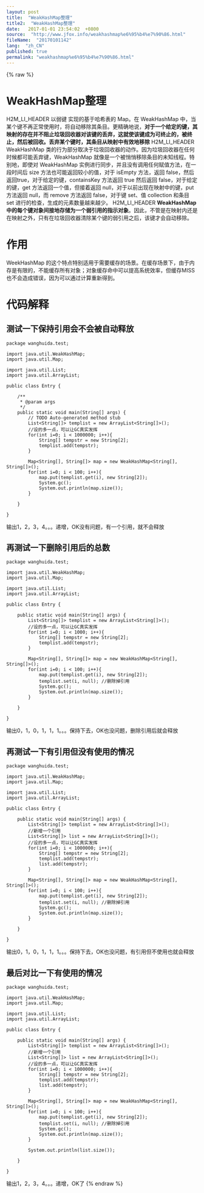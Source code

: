 ```yaml
---
layout: post
title:  "WeakHashMap整理"
title2:  "WeakHashMap整理"
date:   2017-01-01 23:54:02  +0800
source:  "http://www.jfox.info/weakhashmap%e6%95%b4%e7%90%86.html"
fileName:  "20170101142"
lang:  "zh_CN"
published: true
permalink: "weakhashmap%e6%95%b4%e7%90%86.html"
---
```

{% raw %}
# WeakHashMap整理 


H2M_LI_HEADER 以弱键 实现的基于哈希表的 Map。在 WeakHashMap 中，当某个键不再正常使用时，将自动移除其条目。更精确地说，**对于一个给定的键，其映射的存在并不阻止垃圾回收器对该键的丢弃，这就使该键成为可终止的，被终止，然后被回收。丢弃某个键时，其条目从映射中有效地移除**
H2M_LI_HEADER WeakHashMap 类的行为部分取决于垃圾回收器的动作。因为垃圾回收器在任何时候都可能丢弃键，WeakHashMap 就像是一个被悄悄移除条目的未知线程。特别地，即使对 WeakHashMap 实例进行同步，并且没有调用任何赋值方法，在一段时间后 size 方法也可能返回较小的值，对于 isEmpty 方法，返回 false，然后返回true，对于给定的键，containsKey 方法返回 true 然后返回 false，对于给定的键，get 方法返回一个值，但接着返回 null，对于以前出现在映射中的键，put 方法返回 null，而 remove 方法返回 false，对于键 set、值 collection 和条目 set 进行的检查，生成的元素数量越来越少。
H2M_LI_HEADER **WeakHashMap 中的每个键对象间接地存储为一个弱引用的指示对象**。因此，不管是在映射内还是在映射之外，只有在垃圾回收器清除某个键的弱引用之后，该键才会自动移除。

# 作用

WeekHashMap 的这个特点特别适用于需要缓存的场景。在缓存场景下，由于内存是有限的，不能缓存所有对象；对象缓存命中可以提高系统效率，但缓存MISS也不会造成错误，因为可以通过计算重新得到。

# 代码解释

## 测试一下保持引用会不会被自动释放

    package wanghuida.test;
    
    import java.util.WeakHashMap;
    import java.util.Map;
    
    import java.util.List;
    import java.util.ArrayList;
    
    public class Entry {
    
        /**
         * @param args
         */
        public static void main(String[] args) {
            // TODO Auto-generated method stub
            List<String[]> templist = new ArrayList<String[]>();  
            //设的多一点，可以让GC真实发挥
            for(int i=0; i < 1000000; i++){
                String[] tempstr = new String[2];
                templist.add(tempstr);
            }
    
            Map<String[], String[]> map = new WeakHashMap<String[], String[]>();
            for(int i=0; i < 100; i++){
                map.put(templist.get(i), new String[2]);
                System.gc();
                System.out.println(map.size());
            }
    
        }
    
    }

输出1，2，3，4。。。递增，OK没有问题，有一个引用，就不会释放

## 再测试一下删除引用后的总数

    package wanghuida.test;
    
    import java.util.WeakHashMap;
    import java.util.Map;
    
    import java.util.List;
    import java.util.ArrayList;
    
    public class Entry {
    
        public static void main(String[] args) {
            List<String[]> templist = new ArrayList<String[]>();  
            //设的多一点，可以让GC真实发挥
            for(int i=0; i < 1000; i++){
                String[] tempstr = new String[2];
                templist.add(tempstr);
            }
    
            Map<String[], String[]> map = new WeakHashMap<String[], String[]>();
            for(int i=0; i < 100; i++){
                map.put(templist.get(i), new String[2]);
                templist.set(i, null); //删除掉引用 
                System.gc();
                System.out.println(map.size());
            }
    
        }
    
    }

输出0，1，0，1，1，1。。。保持下去，OK也没问题，删除引用后就会释放

## 再测试一下有引用但没有使用的情况

    package wanghuida.test;
    
    import java.util.WeakHashMap;
    import java.util.Map;
    
    import java.util.List;
    import java.util.ArrayList;
    
    public class Entry {
    
        public static void main(String[] args) {
            List<String[]> templist = new ArrayList<String[]>();  
            //新增一个引用
            List<String[]> list = new ArrayList<String[]>();  
            //设的多一点，可以让GC真实发挥
            for(int i=0; i < 1000000; i++){
                String[] tempstr = new String[2];
                templist.add(tempstr);
                list.add(tempstr);
            }
    
            Map<String[], String[]> map = new WeakHashMap<String[], String[]>();
            for(int i=0; i < 100; i++){
                map.put(templist.get(i), new String[2]);
                templist.set(i, null); //删除掉引用 
                System.gc();
                System.out.println(map.size());
            }
    
        }
    
    }

输出0，1，0，1，1，1。。。保持下去，OK也没问题，有引用但不使用也就会释放

## 最后对比一下有使用的情况

    package wanghuida.test;
    
    import java.util.WeakHashMap;
    import java.util.Map;
    
    import java.util.List;
    import java.util.ArrayList;
    
    public class Entry {
    
        public static void main(String[] args) {
            List<String[]> templist = new ArrayList<String[]>();  
            //新增一个引用
            List<String[]> list = new ArrayList<String[]>();  
            //设的多一点，可以让GC真实发挥
            for(int i=0; i < 1000000; i++){
                String[] tempstr = new String[2];
                templist.add(tempstr);
                list.add(tempstr);
            }
    
            Map<String[], String[]> map = new WeakHashMap<String[], String[]>();
            for(int i=0; i < 100; i++){
                map.put(templist.get(i), new String[2]);
                templist.set(i, null); //删除掉引用 
                System.gc();
                System.out.println(map.size());
            }
    
            System.out.println(list.size());
    
        }
    
    }

输出1，2，3，4。。。递增，OK了
{% endraw %}